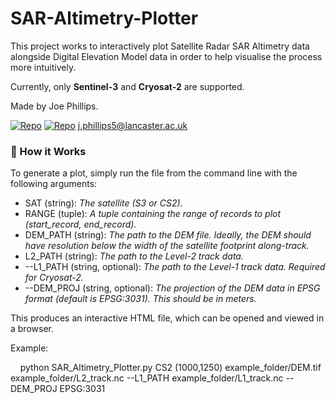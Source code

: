 # SAR-Altimetry-Plotter

This project works to interactively plot Satellite Radar SAR Altimetry data alongside Digital Elevation Model data in order to help visualise the process more intuitively. 

Currently, only **Sentinel-3** and **Cryosat-2** are supported.

Made by Joe Phillips.

[![Repo](https://badgen.net/badge/icon/GitHub/green?icon=github&label)](https://github.com/Joe-Phillips) 
[![Repo](https://badgen.net/badge/icon/linkedin/blue?icon=linkedin&label)](https://www.linkedin.com/in/joe-b-phillips/)
j.phillips5@lancaster.ac.uk

### :toolbox: How it Works

To generate a plot, simply run the file from the command line with the following arguments:

- SAT (string): *The satellite (S3 or CS2).*
- RANGE (tuple): *A tuple containing the range of records to plot (start_record, end_record).*
- DEM_PATH (string): *The path to the DEM file. Ideally, the DEM should have resolution below the width of the satellite footprint along-track.*
- L2_PATH (string): *The path to the Level-2 track data.*
- --L1_PATH (string, optional): *The path to the Level-1 track data. Required for Cryosat-2.*
- --DEM_PROJ (string, optional): *The projection of the DEM data in EPSG format (default is EPSG:3031). This should be in meters.*

This produces an interactive HTML file, which can be opened and viewed in a browser.

Example:

&nbsp;&nbsp;&nbsp;&nbsp;python SAR_Altimetry_Plotter.py CS2 (1000,1250) example_folder/DEM.tif example_folder/L2_track.nc --L1_PATH example_folder/L1_track.nc --DEM_PROJ EPSG:3031
